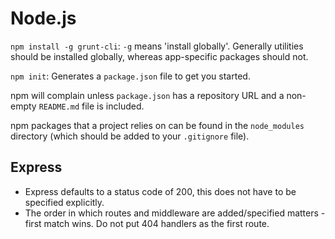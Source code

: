 # Node.js

`npm install -g grunt-cli`: `-g` means 'install globally'. Generally utilities should be installed globally, whereas app-specific packages should not.

`npm init`: Generates a `package.json` file to get you started.

npm will complain unless `package.json` has a repository URL and a non-empty `README.md` file is included.

npm packages that a project relies on can be found in the `node_modules` directory (which should be added to your `.gitignore` file).

## Express

 * Express defaults to a status code of 200, this does not have to be specified explicitly.
 * The order in which routes and middleware are added/specified matters - first match wins. Do not put 404 handlers as the first route.
